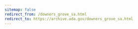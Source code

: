 ```yaml
---
sitemap: false 
redirect_from: /downers_grove_sa.html 
redirect_to: https://archive.ada.gov/downers_grove_sa.html 
---
```

